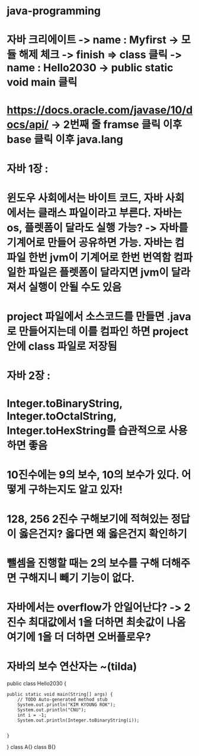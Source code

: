 # java-programming
# 자바 크리에이트 -> name : Myfirst -> 모듈 해제 체크 -> finish => class 클릭 -> name : Hello2030 -> public static void main 클릭
# https://docs.oracle.com/javase/10/docs/api/ -> 2번째 줄 framse 클릭 이후 base 클릭 이후 java.lang

# 자바 1장 : 
# 윈도우 사회에서는 바이트 코드, 자바 사회에서는 클래스 파일이라고 부른다. 자바는 os, 플렛폼이 달라도 실행 가능? -> 자바를 기계어로 만들어 공유하면 가능. 자바는 컴파일 한번 jvm이 기계어로 한번 번역함 컴파일한 파일은 플렛폼이 달라지면 jvm이 달라져서 실행이 안될 수도 있음
# project 파일에서 소스코드를 만들면 .java로 만들어지는데 이를 컴파인 하면 project 안에 class 파일로 저장됨

# 자바 2장 :
# Integer.toBinaryString, Integer.toOctalString, Integer.toHexString를 습관적으로 사용하면 좋음
# 10진수에는 9의 보수, 10의 보수가 있다. 어떻게 구하는지도 알고 있자!
# 128, 256 2진수 구해보기에 적혀있는 정답이 옳은건지? 옳다면 왜 옳은건지 확인하기
# 뺄셈을 진행할 때는 2의 보수를 구해 더해주면 구해지니 빼기 기능이 없다.
# 자바에서는 overflow가 안일어난다? -> 2진수 최대값에서 1을 더하면 최솟값이 나옴 여기에 1을 더 더하면 오버플로우?
# 자바의 보수 연산자는 ~(tilda)

public class Hello2030 {

	public static void main(String[] args) {
		// TODO Auto-generated method stub
		System.out.println("KIM KYOUNG ROK");
		System.out.println("CNU");
		int i = -1;
		System.out.println(Integer.toBinaryString(i));


	}

}
class A{}
class B{}
